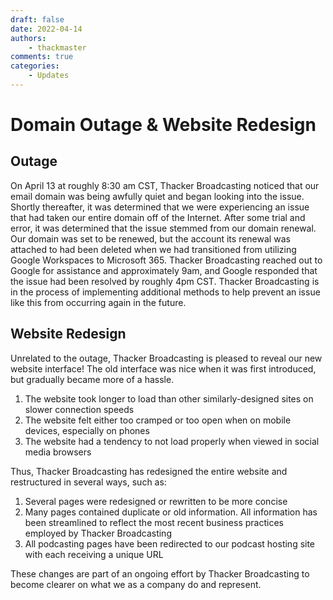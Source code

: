 ```yaml
---
draft: false
date: 2022-04-14
authors:
    - thackmaster
comments: true
categories:
    - Updates
---
```


# Domain Outage & Website Redesign

## Outage

On April 13 at roughly 8:30 am CST, Thacker Broadcasting noticed that our email domain was being awfully quiet and began looking into the issue. Shortly thereafter, it was determined that we were experiencing an issue that had taken our entire domain off of the Internet. After some trial and error, it was determined that the issue stemmed from our domain renewal. Our domain was set to be renewed, but the account its renewal was attached to had been deleted when we had transitioned from utilizing Google Workspaces to Microsoft 365. Thacker Broadcasting reached out to Google for assistance and approximately 9am, and Google responded that the issue had been resolved by roughly 4pm CST. Thacker Broadcasting is in the process of implementing additional methods to help prevent an issue like this from occurring again in the future.

## Website Redesign

Unrelated to the outage, Thacker Broadcasting is pleased to reveal our new website interface! The old interface was nice when it was first introduced, but gradually became more of a hassle.

1. The website took longer to load than other similarly-designed sites on slower connection speeds
2. The website felt either too cramped or too open when on mobile devices, especially on phones
3. The website had a tendency to not load properly when viewed in social media browsers

Thus, Thacker Broadcasting has redesigned the entire website and restructured in several ways, such as:

1. Several pages were redesigned or rewritten to be more concise
2. Many pages contained duplicate or old information. All information has been streamlined to reflect the most recent business practices employed by Thacker Broadcasting
3. All podcasting pages have been redirected to our podcast hosting site with each receiving a unique URL

These changes are part of an ongoing effort by Thacker Broadcasting to become clearer on what we as a company do and represent.